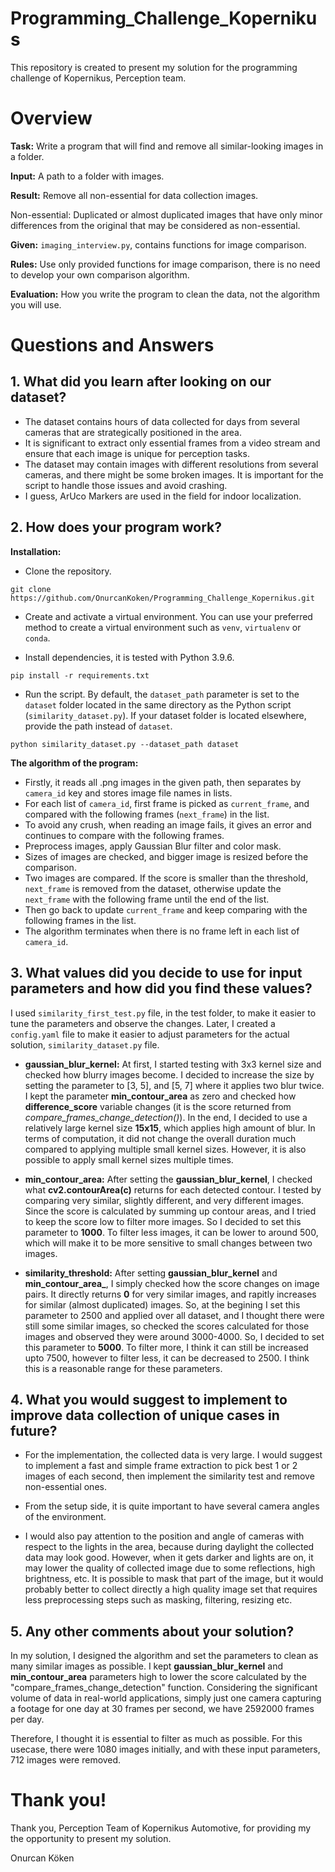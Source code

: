 # Programming_Challenge_Kopernikus
This repository is created to present my solution for the programming challenge of Kopernikus, Perception team.

# Overview

**Task:** Write a program that will find and remove all similar-looking images in a folder.

**Input:** A path to a folder with images.

**Result:** Remove all non-essential for data collection images.

Non-essential: Duplicated or almost duplicated images that have only 
minor differences from the original that may be considered as non-essential.

**Given:** `imaging_interview.py`, contains functions for image comparison.

**Rules:** Use only provided functions for image comparison, there is no need to develop your own comparison algorithm.

**Evaluation:** How you write the program to clean the data, not the algorithm you will use.

# Questions and Answers

## 1. What did you learn after looking on our dataset?

* The dataset contains hours of data collected for days from several cameras that are strategically positioned in the area.
* It is significant to extract only essential frames from a video stream and ensure that each image is unique for perception tasks.
* The dataset may contain images with different resolutions from several cameras, and there might be some broken images. It is important for the script to handle those issues and avoid crashing.
* I guess, ArUco Markers are used in the field for indoor localization. 

## 2. How does your program work?

**Installation:**

- Clone the repository.

```commandline
git clone https://github.com/OnurcanKoken/Programming_Challenge_Kopernikus.git
```

- Create and activate a virtual environment. You can use your preferred method to create a virtual environment such as `venv`, `virtualenv` or `conda`.

- Install dependencies, it is tested with Python 3.9.6.

```commandline
pip install -r requirements.txt
```

- Run the script. By default, the `dataset_path` parameter is set to the `dataset` folder located in the same directory as the Python script (`similarity_dataset.py`). If your dataset folder is located elsewhere, provide the path instead of `dataset`.

```commandline
python similarity_dataset.py --dataset_path dataset
```

**The algorithm of the program:**

* Firstly, it reads all .png images in the given path, then separates by `camera_id` key and stores image file names in lists. 
* For each list of `camera_id`, first frame is picked as `current_frame`, and compared with the following frames (`next_frame`) in the list. 
* To avoid any crush, when reading an image fails, it gives an error and continues to compare with the following frames. 
* Preprocess images, apply Gaussian Blur filter and color mask.
* Sizes of images are checked, and bigger image is resized before the comparison.
* Two images are compared. If the score is smaller than the threshold, `next_frame` is removed from the dataset, otherwise update the `next_frame` with the following frame until the end of the list.
* Then go back to update `current_frame` and keep comparing with the following frames in the list.
* The algorithm terminates when there is no frame left in each list of `camera_id`.

## 3. What values did you decide to use for input parameters and how did you find these values?

I used `similarity_first_test.py` file, in the test folder, to make it easier to tune the parameters and observe the changes. Later, I created a `config.yaml` file to make it easier to adjust parameters for the actual solution, `similarity_dataset.py` file.

* **gaussian_blur_kernel:** At first, I started testing with 3x3 kernel size and checked how blurry images become. I decided to increase the size by setting the parameter to [3, 5], and [5, 7] where it applies two blur twice. I kept the parameter **min_contour_area** as zero and checked how **difference_score** variable changes (it is the score returned from _compare_frames_change_detection()_). In the end, I decided to use a relatively large kernel size **15x15**, which applies high amount of blur. In terms of computation, it did not change the overall duration much compared to applying multiple small kernel sizes. However, it is also possible to apply small kernel sizes multiple times.

* **min_contour_area:** After setting the **gaussian_blur_kernel**, I checked what **cv2.contourArea(c)** returns for each detected contour. I tested by comparing very similar, slightly different, and very different images. Since the score is calculated by summing up contour areas, and I tried to keep the score low to filter more images. So I decided to set this parameter to **1000**. To filter less images, it can be lower to around 500, which will make it to be more sensitive to small changes between two images.

* **similarity_threshold:** After setting **gaussian_blur_kernel** and **min_contour_area_**, I simply checked how the score changes on image pairs. It directly returns **0** for very similar images, and rapitly increases for similar (almost duplicated) images. So, at the begining I set this parameter to 2500 and applied over all dataset, and I thought there were still some similar images, so checked the scores calculated for those images and observed they were around 3000-4000. So, I decided to set this parameter to **5000**. To filter more, I think it can still be increased upto 7500, however to filter less, it can be decreased to 2500. I think this is a reasonable range for these parameters.

## 4. What you would suggest to implement to improve data collection of unique cases in future?

* For the implementation, the collected data is very large. I would suggest to implement a fast and simple frame extraction to pick best 1 or 2 images of each second, then implement the similarity test and remove non-essential ones.

* From the setup side, it is quite important to have several camera angles of the environment.

* I would also pay attention to the position and angle of cameras with respect to the lights in the area, because during daylight the collected data may look good. However, when it gets darker and lights are on, it may lower the quality of collected image due to some reflections, high brightness, etc. It is possible to mask that part of the image, but it would probably better to collect directly a high quality image set that requires less preprocessing steps such as masking, filtering, resizing etc.

## 5. Any other comments about your solution?

In my solution, I designed the algorithm and set the parameters to clean as many similar images as possible. I kept **gaussian_blur_kernel** and **min_contour_area** parameters high to lower the score calculated by the "compare_frames_change_detection" function. Considering the significant volume of data in real-world applications, simply just one camera capturing a footage for one day at 30 frames per second, we have 2592000 frames per day.

Therefore, I thought it is essential to filter as much as possible. For this usecase, there were 1080 images initially, and with these input parameters, 712 images were removed.

# Thank you!

Thank you, Perception Team of Kopernikus Automotive, for providing my the opportunity to present my solution.

Onurcan Köken
